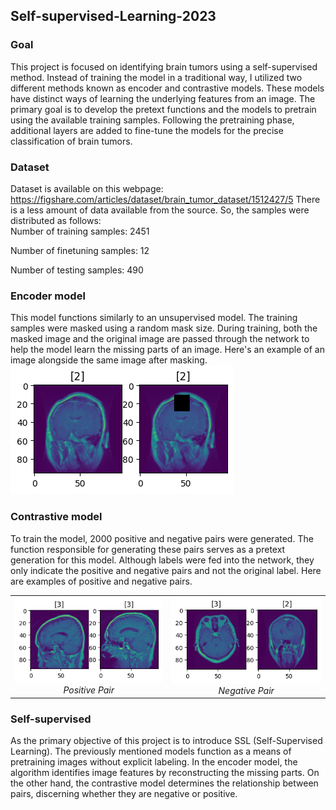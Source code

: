 ## Self-supervised-Learning-2023
### Goal
This project is focused on identifying brain tumors using a self-supervised method. Instead of training the model in a traditional way, I utilized two different methods known as encoder and contrastive models. These models have distinct ways of learning the underlying features from an image. The primary goal is to develop the pretext functions and the models to pretrain using the available training samples. Following the pretraining phase, additional layers are added to fine-tune the models for the precise classification of brain tumors.

### Dataset
Dataset is available on this webpage: https://figshare.com/articles/dataset/brain_tumor_dataset/1512427/5
There is a less amount of data available from the source. So, the samples were distributed as follows:  
Number of training samples: 2451  

Number of finetuning samples: 12  

Number of testing samples: 490  

### Encoder model
This model functions similarly to an unsupervised model. The training samples were masked using a random mask size. During training, both the masked image and the original image are passed through the network to help the model learn the missing parts of an image. Here's an example of an image alongside the same image after masking.
![mmasked](media/masked.png)  

### Contrastive model
To train the model, 2000 positive and negative pairs were generated. The function responsible for generating these pairs serves as a pretext generation for this model. Although labels were fed into the network, they only indicate the positive and negative pairs and not the original label. Here are examples of positive and negative pairs.  
<table>
  <tr>
    <td align="center">
      <img src="media/positive.png" alt="Positive Pair" />
      <br />
      <em>Positive Pair</em>
    </td>
    <td align="center">
      <img src="media/negative.png" alt="Negative Pair" />
      <br />
      <em>Negative Pair</em>
    </td>
  </tr>
</table>

### Self-supervised
As the primary objective of this project is to introduce SSL (Self-Supervised Learning). The previously mentioned models function as a means of pretraining images without explicit labeling. In the encoder model, the algorithm identifies image features by reconstructing the missing parts. On the other hand, the contrastive model determines the relationship between pairs, discerning whether they are negative or positive.

